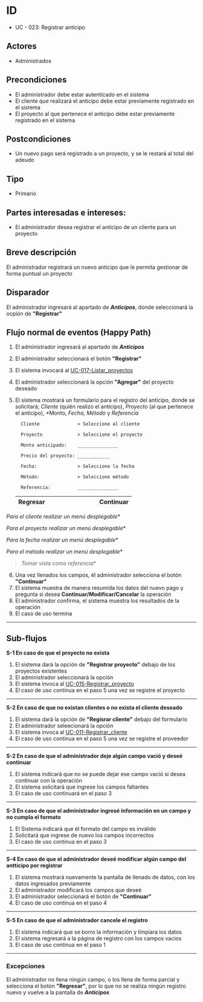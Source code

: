 # ID
 - UC - 023: Registrar anticipo 
 
## Actores
 * Administrados

## Precondiciones
 * El administrador debe estar autenticado en el sistema
 * El cliente que realizará el anticipo debe estar previamente registrado en el sistema
 * El proyecto al que pertenece el anticipo debe estar previamente registrado en el sistema

## Postcondiciones
 * Un nuevo pago será registrado a un proyecto, y se le restará al total del adeudo
   
## Tipo 
 * Primario

## Partes interesadas e intereses:
- El administrador desea registrar el anticipo de un cliente para un proyecto

## Breve descripción
El administrador registrará un nuevo anticipo que le permita gestionar de forma puntual un proyecto

## Disparador
El administrador ingresará al apartado de __*Anticipos*__, donde seleccionará la ocpión de __"Registrar"__

## Flujo normal de eventos (Happy Path)
1. El administrador ingresará al apartado de __*Anticipos*__
2. El administrador seleccionará el botón __"Registrar"__
3. El sistema invocará al [UC-017-Listar_proyectos](./UC-017-Listar_proyectos.md)
4. El administrador seleccionará la opción __"Agregar"__ del proyecto deseado
3. El sistema mostrará un formulario para el registro del anticipo, donde se solicitará; *Cliente* (quién realizo el anticipo), *Proyecto* (al que pertenece el anticipo), *Monto, *Fecha*, *Método* y *Referencia*

         Cliente              > Seleccione al cliente 

         Proyecto             > Seleccione el proyecto

         Monto anticipado:    _______________

         Precio del proyecto: ____________

         Fecha:               > Seleccione la fecha

         Método:              > Seleccione método

         Referencia:          _______________
             
      |Regresar|||||||||Continuar|
      |:-:|:-:|:-:|:-:|:-:|-|-|-|-|:--------:|

*Para el cliente realizar un menú desplegable**

*Para el proyecto realizar un menú desplegable**

*Para la fecha realizar un menú desplegable**

*Para el método realizar un menú desplegable**

>*Tomar vista como referencia**
6. Una vez llenados los campos, él administrador selecciona el botón __"Continuar"__
5. El sistema muestra de manera resumida los datos del nuevo pago y pregunta si desea __Continuar/Modificar/Cancelar__  la operación
5. El administrador confirma, el sistema muestra los resultados de la operación 
6. El caso de uso termina
---

## Sub-flujos 
__S-1 En caso de que el proyecto no exista__
1. El sistema dará la opción de __"Registrar proyecto"__ debajo de los proyectos existentes
2. El administrador seleccionará la opción 
3. El sistema invoca al [UC-015-Registrar_proyecto](./UC-015-Registrar_proyecto.md)
4. El caso de uso continua en el paso 5 una vez se registre el proyecto

---

__S-2 En caso de que no existan clientes o no exista el cliente deseado__
1. El sistema dará la opción de __"Regisrar cliente"__ debajo del formulario
2. El administrador seleecionará la opción
3. El sistema invoca al [UC-011-Registrar_cliente](./UC-011-Registrar_cliente.md)
4. El caso de uso continua en el paso 5 una vez se registre el proveedor

---

__S-2 En caso de que el administrador deje algún campo vació y deseé continuar__
1. El sistema indicará que no se puede dejar ese campo vació si desea continuar con la operación
1. El sistema solicitará que ingrese los campos faltantes
1. El caso de uso continuará en el paso 3

---

__S-3 En caso de que el administrador ingresé información en un campo y no cumpla el formato__
1. El Sistema indicará que él formato del campo es inválido
1. Solicitará que ingrese de nuevo los campos incorrectos
1. El caso de uso continua en el paso 3

---

__S-4 En caso de que el administrador deseé modificar algún campo del antticipo por registrar__
1. El sistema mostrará nuevamente la pantalla de llenado de datos, con los datos ingresados previamente
2. El administrador modificará los campos que deseé
3. El administrador seleccionará el botón de __"Continuar"__
4. El caso de uso continua en el paso 4

---

__S-5 En caso de que el administrador cancele el registro__
1. El sistema indicará que se borro la información y limpiara los datos
2. El sistema regresará a la página de registro con los campos vacios
3. El caso de uso continua en el paso 1

---

### Excepciones
El administrador no llena ningún campo, o los llena de forma parcial y selecciona el botón __"Regresar"__, por lo que no se realiza ningún registro nuevo y vuelve a la pantalla de __*Anticipos*__